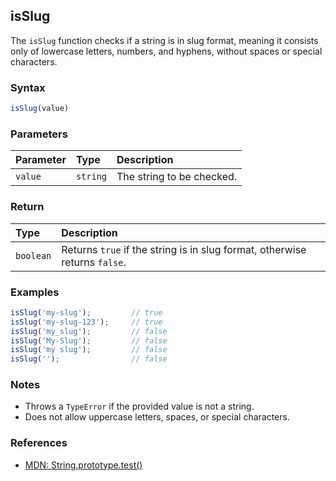 ## isSlug

The `isSlug` function checks if a string is in slug format, meaning it consists only of lowercase letters, numbers, and hyphens, without spaces or special characters.

### Syntax

```javascript
isSlug(value)
```

### Parameters

| Parameter | Type     | Description                                 |
| :-------- | :------- | :------------------------------------------ |
| `value`   | `string` | The string to be checked.                   |

### Return

| Type      | Description                                 |
| :-------- | :------------------------------------------ |
| `boolean` | Returns `true` if the string is in slug format, otherwise returns `false`. |

### Examples

```javascript
isSlug('my-slug');         // true
isSlug('my-slug-123');     // true
isSlug('my_slug');         // false
isSlug('My-Slug');         // false
isSlug('my slug');         // false
isSlug('');                // false
```

### Notes

- Throws a `TypeError` if the provided value is not a string.
- Does not allow uppercase letters, spaces, or special characters.

### References

- [MDN: String.prototype.test()](https://developer.mozilla.org/pt-BR/docs/Web/JavaScript/Reference/Global_Objects/RegExp/test)
